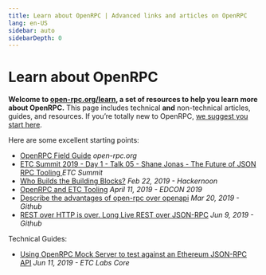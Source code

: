 ```yaml
---
title: Learn about OpenRPC | Advanced links and articles on OpenRPC
lang: en-US
sidebar: auto
sidebarDepth: 0
---
```


# Learn about OpenRPC

**Welcome to [open-rpc.org/learn](/learn/), a set of resources to help you learn more about OpenRPC.** This page includes technical **and** non-technical articles, guides, and resources. If you’re totally new to OpenRPC, [we suggest you start here](/beginners/).

Here are some excellent starting points:
- [OpenRPC Field Guide](/field-guide/) *open-rpc.org*
- [ETC Summit 2019 - Day 1 - Talk 05 - Shane Jonas - The Future of JSON RPC Tooling
](https://youtu.be/g2zUSyXW6nI?t=59) *ETC Summit*
- [Who Builds the Building Blocks?](https://hackernoon.com/who-builds-the-building-blocks-9e358d5e0753) *Feb 22, 2019 - Hackernoon*
- [OpenRPC and ETC Tooling](https://youtu.be/UgSPMZ9FQ4Q?t=379) *April 11, 2019 - EDCON 2019*
- [Describe the advantages of open-rpc over openapi](https://github.com/open-rpc/spec/issues/112) *Mar 20, 2019 - Github*
- [REST over HTTP is over. Long Live REST over JSON-RPC](https://github.com/open-rpc/open-rpc/issues/30) *Jun 9, 2019 - Github*

Technical Guides:

- [Using OpenRPC Mock Server to test against an Ethereum JSON-RPC API](https://medium.com/etclabscore/using-openrpc-mock-server-to-test-against-an-ethereum-json-rpc-api-50b86b6d02d6) *Jun 11, 2019 - ETC Labs Core*
